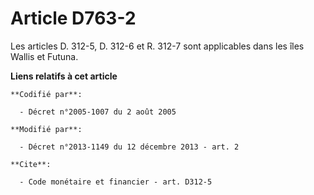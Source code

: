 # Article D763-2

Les articles D. 312-5, D. 312-6 et R. 312-7 sont applicables dans les îles Wallis et Futuna.

**Liens relatifs à cet article**

	**Codifié par**:

	  - Décret n°2005-1007 du 2 août 2005

	**Modifié par**:

	  - Décret n°2013-1149 du 12 décembre 2013 - art. 2

	**Cite**:

	  - Code monétaire et financier - art. D312-5
